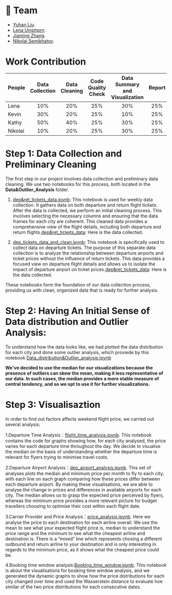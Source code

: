 # 👥 **Team**
- [Yuhan Liu](https://github.com/Yuhan1224). 
- [Lena Umphprn](https://github.com/lenaumphprn). 
- [Jiaming Zhang](https://github.com/knzz716). 
- [Nikolai Semikhatov](https://github.com/Sevnhutsjr).

# Work Contribution
| **People** | **Data Collection** | **Data Cleaning** | **Code Quality Check**  | **Data Summary and Visualization** | **Report** |
|:-----------|:-------------------:|:-----------------:|:-----------------------:|:----------------------------------:|:----------:|
| Lena |      10%          |      20%        |      25%              |      30%                         |   25%    |
| Kevin |      30%          |      20%        |      25%              |      10%                         |   25%    |
| Kathy |      50%          |      40%        |      25%              |      30%                         |   25%    |
| Nikolai |      10%          |      20%        |      25%              |      30%                         |   25%    |

# Step 1: Data Collection and Preliminary Cleaning

The first step in our project involves data collection and preliminary data cleaning. We use two notebooks for this process, both located in the **Data&Outlier_Analysis** folder.

1. [dep&ret_tickets_data.ipynb](https://github.com/Sevnhutsjr/LSE-DS105-Wandermetrics/blob/main/Code/dep%26ret_tickets_data.ipynb): This notebook is used for weekly data collection. It gathers data on both departure and return flight tickets. After the data is collected, we perform an initial cleaning process. This involves selecting the necessary columns and ensuring that the data frames for each city are coherent. This cleaned data provides a comprehensive view of the flight details, including both departure and return flights.[dep&ret_tickets_data](https://github.com/Sevnhutsjr/LSE-DS105-Wandermetrics/tree/main/dep%26ret_flights): Here is the data collected.

2. [dep_tickets_data_and_clean.ipynb](https://github.com/Sevnhutsjr/LSE-DS105-Wandermetrics/blob/main/Code/dep_tickets_data_and_clean.ipynb): This notebook is specifically used to collect data on departure tickets. The purpose of this separate data collection is to analyze the relationship between departure airports and ticket prices without the influence of return tickets. This data provides a focused view on departure flight details and allows us to isolate the impact of departure airport on ticket prices.[dep&ret_tickets_data](https://github.com/Sevnhutsjr/LSE-DS105-Wandermetrics/tree/main/dep_flights): Here is the data collected.

These notebooks form the foundation of our data collection process, providing us with clean, organized data that is ready for further analysis.

# Step 2: Having An Initial Sense of Data distribution and Outlier Analysis:

To understand how the data looks like, we had plotted the data distribution for each city and done some outlier analysis, which proviede by this notebook [Data_distribution&Outlier_analysis.ipynb](https://github.com/Sevnhutsjr/LSE-DS105-Wandermetrics/blob/main/Code/Data_distribution%26Outlier_analysis.ipynb)

**We've decided to use the median for our visualizations because the presence of outliers can skew the mean, making it less representative of our data. In such cases, the median provides a more stable measure of central tendency, and so we opt to use it for further visualizations.**

# Step 3: Visualisaztion

In order to find out factors affects weekend flight price, we carried out several analysis:

1.Departure Time Analysis：[flight_time_analysis.ipynb](https://github.com/Sevnhutsjr/LSE-DS105-Wandermetrics/blob/main/Visualisations/flight_time_analysis.ipynb). This notebook contains the code for graphs showing how, for each city analysed, the price varies for each departure time throughout the day. We decide to visualise the median on the basis of understanding whether the departure time is relevant for flyers trying to minimise travel costs.

2.Departure Airport Analysis：[dep_airport_analysis.ipynb](https://github.com/Sevnhutsjr/LSE-DS105-Wandermetrics/blob/main/Visualisations/dep_airport_analysis.ipynb). This set of analyses plots the median and minimum price per month to fly to each city, with each line on each graph comparing how these prices differ between each departure airport. By making these visualisations, we are able to analyse the change in prices and differences in available airports for each city. The median allows us to grasp the expected price perceived by flyers, whereas the minimum price provides a more relevant picture for budget travellers choosing to optimise their cost within each flight date.

3.Carrier Provider and Price Analysis：[price_analysis.ipynb](https://github.com/Sevnhutsjr/LSE-DS105-Wandermetrics/blob/main/Visualisations/price_analysis.ipynb). Here we analyse the price to each destination for each airline overall. We use the mean to see what your expected flight price is, median to understand the price range and the minimum to see what the cheapest airline and destination is. There is a “mixed” line which represents chosing a different outbound and return airline to your destination and is only interesting in regards to the minimum price, as it shows what the cheapest price could be. 

4.Booking time window analysis:[Booking_time_window.ipynb](https://github.com/Sevnhutsjr/LSE-DS105-Wandermetrics/blob/main/Visualisations/Booking_time_window.ipynb). This notebook is about the visualisations for booking time window analysis, and we generated the dynamic graphs to show how the price distributions for each city changed over time and used the Wasserstein distance to evaluate hoe similar of the two price distributions for each consecutive dates.



















